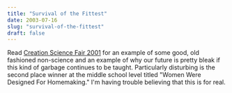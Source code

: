 ```yaml
---
title: "Survival of the Fittest"
date: 2003-07-16
slug: "survival-of-the-fittest"
draft: false
---
```

Read [Creation Science Fair 2001](https://web.archive.org/web/20030805211132/http://objective.jesussave.us/creationsciencefair.html "OBJECTIVE: Creation Education: Creation Science Fair 2001") for an example of some good, old fashioned non-science and an example of why our future is pretty bleak if this kind of garbage continues to be taught. Particularly disturbing is the second place winner at the middle school level titled "Women Were Designed For Homemaking." I'm having trouble believing that this is for real.
